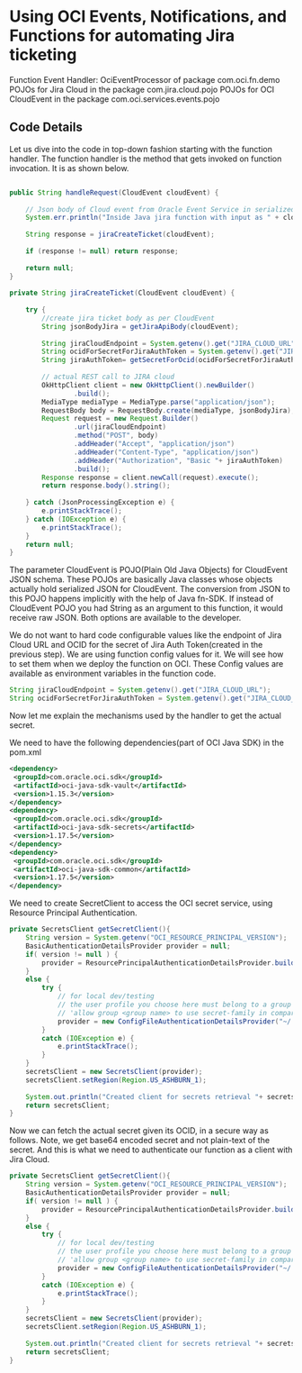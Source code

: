# Using OCI Events, Notifications, and Functions for automating Jira ticketing

Function Event Handler: OciEventProcessor of package com.oci.fn.demo
POJOs for Jira Cloud in the package com.jira.cloud.pojo
POJOs for OCI CloudEvent in the package com.oci.services.events.pojo

## Code Details

Let us dive into the code in top-down fashion starting with the function handler. The function handler is the method that gets invoked on function invocation. It is as shown below.
```Java

public String handleRequest(CloudEvent cloudEvent) {
 
    // Json body of Cloud event from Oracle Event Service in serialized into cloudEvent object by Fn SDK implicitly
    System.err.println("Inside Java jira function with input as " + cloudEvent.getEventType() + "  " + cloudEvent.getData().getResourceName());
 
    String response = jiraCreateTicket(cloudEvent);
 
    if (response != null) return response;
 
    return null;
}
 
private String jiraCreateTicket(CloudEvent cloudEvent) {
 
    try {
        //create jira ticket body as per CloudEvent
        String jsonBodyJira = getJiraApiBody(cloudEvent);
 
        String jiraCloudEndpoint = System.getenv().get("JIRA_CLOUD_URL");
        String ocidForSecretForJiraAuthToken = System.getenv().get("JIRA_CLOUD_SECRET_OCID");
        String jiraAuthToken= getSecretForOcid(ocidForSecretForJiraAuthToken); // base64 encoded form of <YourJiraUsername:YourJiraAuthToken>
 
        // actual REST call to JIRA cloud
        OkHttpClient client = new OkHttpClient().newBuilder()
                .build();
        MediaType mediaType = MediaType.parse("application/json");
        RequestBody body = RequestBody.create(mediaType, jsonBodyJira);
        Request request = new Request.Builder()
                .url(jiraCloudEndpoint)
                .method("POST", body)
                .addHeader("Accept", "application/json")
                .addHeader("Content-Type", "application/json")
                .addHeader("Authorization", "Basic "+ jiraAuthToken)
                .build();
        Response response = client.newCall(request).execute();
        return response.body().string();
 
    } catch (JsonProcessingException e) {
        e.printStackTrace();
    } catch (IOException e) {
        e.printStackTrace();
    }
    return null;
}
```

The parameter CloudEvent is POJO(Plain Old Java Objects) for CloudEvent JSON schema. These POJOs are basically Java classes whose objects actually hold serialized JSON for CloudEvent. The conversion from JSON to this POJO happens implicitly with the help of Java fn-SDK. If instead of CloudEvent POJO you had String as an argument to this function, it would receive raw JSON. Both options are available to the developer.

We do not want to hard code configurable values like the endpoint of Jira Cloud URL and OCID for the secret of Jira Auth Token(created in the previous step). We are using function config values for it. We will see how to set them when we deploy the function on OCI. These Config values are available as environment variables in the function code.

```Java
String jiraCloudEndpoint = System.getenv().get("JIRA_CLOUD_URL");
String ocidForSecretForJiraAuthToken = System.getenv().get("JIRA_CLOUD_SECRET_OCID");
```

Now let me explain the mechanisms used by the handler to get the actual secret.

We need to have the following dependencies(part of OCI Java SDK) in the pom.xml
```xml
<dependency>
 <groupId>com.oracle.oci.sdk</groupId>
 <artifactId>oci-java-sdk-vault</artifactId>
 <version>1.15.3</version>
</dependency>
<dependency>
 <groupId>com.oracle.oci.sdk</groupId>
 <artifactId>oci-java-sdk-secrets</artifactId>
 <version>1.17.5</version>
</dependency>
<dependency>
 <groupId>com.oracle.oci.sdk</groupId>
 <artifactId>oci-java-sdk-common</artifactId>
 <version>1.17.5</version>
</dependency>
```

We need to create SecretClient to access the OCI secret service, using Resource Principal Authentication.


```Java
private SecretsClient getSecretClient(){
    String version = System.getenv("OCI_RESOURCE_PRINCIPAL_VERSION");
    BasicAuthenticationDetailsProvider provider = null;
    if( version != null ) {
        provider = ResourcePrincipalAuthenticationDetailsProvider.builder().build();
    }
    else {
        try {
            // for local dev/testing
            // the user profile you choose here must belong to a group with these Authorizations in a policy, unless the user is Admin
            // 'allow group <group name> to use secret-family in compartment < of your secret>'
            provider = new ConfigFileAuthenticationDetailsProvider("~/.oci/config", "nonAdmin");
        }
        catch (IOException e) {
            e.printStackTrace();
        }
    }
    secretsClient = new SecretsClient(provider);
    secretsClient.setRegion(Region.US_ASHBURN_1);
 
    System.out.println("Created client for secrets retrieval "+ secretsClient);
    return secretsClient;
}
```

Now we can fetch the actual secret given its OCID, in a secure way as follows. Note, we get base64 encoded secret and not plain-text of the secret. And this is what we need to authenticate our function as a client with Jira Cloud.

```Java
private SecretsClient getSecretClient(){
    String version = System.getenv("OCI_RESOURCE_PRINCIPAL_VERSION");
    BasicAuthenticationDetailsProvider provider = null;
    if( version != null ) {
        provider = ResourcePrincipalAuthenticationDetailsProvider.builder().build();
    }
    else {
        try {
            // for local dev/testing
            // the user profile you choose here must belong to a group with these Authorizations in a policy, unless the user is Admin
            // 'allow group <group name> to use secret-family in compartment < of your secret>'
            provider = new ConfigFileAuthenticationDetailsProvider("~/.oci/config", "nonAdmin");
        }
        catch (IOException e) {
            e.printStackTrace();
        }
    }
    secretsClient = new SecretsClient(provider);
    secretsClient.setRegion(Region.US_ASHBURN_1);
 
    System.out.println("Created client for secrets retrieval "+ secretsClient);
    return secretsClient;
}

```




